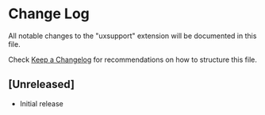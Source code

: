 # Change Log

All notable changes to the "uxsupport" extension will be documented in this file.

Check [Keep a Changelog](http://keepachangelog.com/) for recommendations on how to structure this file.

## [Unreleased]

- Initial release